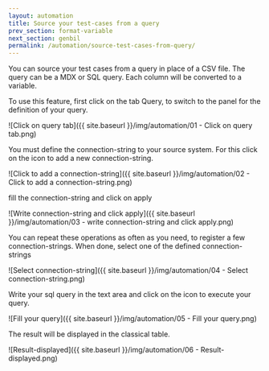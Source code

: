```yaml
---
layout: automation
title: Source your test-cases from a query
prev_section: format-variable
next_section: genbil
permalink: /automation/source-test-cases-from-query/
---
```

You can source your test cases from a query in place of a CSV file. The query can be a MDX or SQL query. Each column will be converted to a variable.

To use this feature, first click on the tab Query, to switch to the panel for the definition of your query.

![Click on query tab]({{ site.baseurl }}/img/automation/01 - Click on query tab.png)

You must define the connection-string to your source system. For this click on the icon to add a new connection-string.

![Click to add a connection-string]({{ site.baseurl }}/img/automation/02 - Click to add a connection-string.png)

fill the connection-string and click on apply

![Write connection-string and click apply]({{ site.baseurl }}/img/automation/03 - write connection-string and click apply.png)

You can repeat these operations as often as you need, to register a few connection-strings. When done, select one of the defined connection-strings

![Select connection-string]({{ site.baseurl }}/img/automation/04 - Select connection-string.png)

Write your sql query in the text area and click on the icon to execute your query.

![Fill your query]({{ site.baseurl }}/img/automation/05 - Fill your query.png)

The result will be displayed in the classical table.

![Result-displayed]({{ site.baseurl }}/img/automation/06 - Result-displayed.png)
